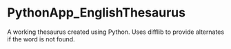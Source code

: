 # PythonApp_EnglishThesaurus
A working thesaurus created using Python. Uses difflib to provide alternates if the word is not found.

